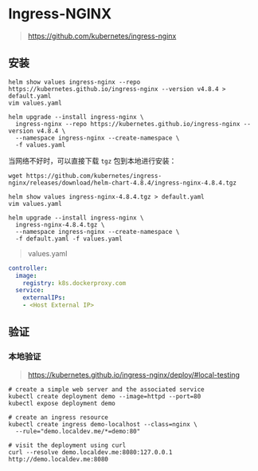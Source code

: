 # Ingress-NGINX

> https://github.com/kubernetes/ingress-nginx

## 安装

```shell
helm show values ingress-nginx --repo https://kubernetes.github.io/ingress-nginx --version v4.8.4 > default.yaml
vim values.yaml

helm upgrade --install ingress-nginx \
  ingress-nginx --repo https://kubernetes.github.io/ingress-nginx --version v4.8.4 \
  --namespace ingress-nginx --create-namespace \
  -f values.yaml
```

当网络不好时，可以直接下载 `tgz` 包到本地进行安装：

```shell
wget https://github.com/kubernetes/ingress-nginx/releases/download/helm-chart-4.8.4/ingress-nginx-4.8.4.tgz

helm show values ingress-nginx-4.8.4.tgz > default.yaml
vim values.yaml

helm upgrade --install ingress-nginx \
  ingress-nginx-4.8.4.tgz \
  --namespace ingress-nginx --create-namespace \
  -f default.yaml -f values.yaml
```

> values.yaml

```yaml
controller:
  image:
    registry: k8s.dockerproxy.com
  service:
    externalIPs:
    - <Host External IP>
```

## 验证

### 本地验证

> https://kubernetes.github.io/ingress-nginx/deploy/#local-testing

```shell
# create a simple web server and the associated service
kubectl create deployment demo --image=httpd --port=80
kubectl expose deployment demo

# create an ingress resource
kubectl create ingress demo-localhost --class=nginx \
  --rule="demo.localdev.me/*=demo:80"

# visit the deployment using curl
curl --resolve demo.localdev.me:8080:127.0.0.1 http://demo.localdev.me:8080
```
